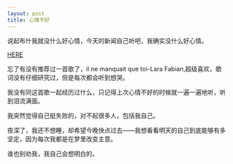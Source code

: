 ```yaml
---
layout: post
title: 心情不好
---
```


说起布什我就没什么好心情，今天的新闻自己听吧，我确实没什么好心情。

[HERE](http://www.francaisblog.com.cn/node/531)

忘了有没有推荐过一首歌了，il ne manquait que toi-Lara Fabian,超级喜欢，歌词没有仔细研究过，但是每次都会听到想哭。

我没有同这首歌一起经历过什么，只记得上次心情不好的时候就一遍一遍地听，听到泪流满面。

我突然觉得自己挺失败的，对不起很多人，包括我自己。

夜深了，我还不想睡，却希望今晚快点过去——我想看看明天的自己到底能够有多坚定，因为每次我都是在梦里改变主意。

谁也别劝我，我自己会想明白的。
